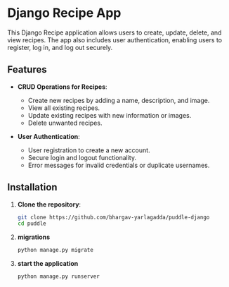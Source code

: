 # Django Recipe App

This Django Recipe application allows users to create, update, delete, and view recipes. The app also includes user authentication, enabling users to register, log in, and log out securely.

## Features

- **CRUD Operations for Recipes**:
  - Create new recipes by adding a name, description, and image.
  - View all existing recipes.
  - Update existing recipes with new information or images.
  - Delete unwanted recipes.

- **User Authentication**:
  - User registration to create a new account.
  - Secure login and logout functionality.
  - Error messages for invalid credentials or duplicate usernames.

## Installation

1. **Clone the repository**:
   ```bash
   git clone https://github.com/bhargav-yarlagadda/puddle-django
   cd puddle


2. **migrations**  
    ```bash
    python manage.py migrate


3. **start the application**
    ```bash
    python manage.py runserver


    

